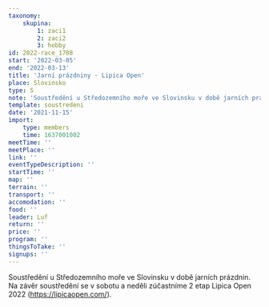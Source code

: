```yaml
---
taxonomy:
    skupina:
        1: zaci1
        2: zaci2
        3: hobby
id: 2022-race_1708
start: '2022-03-05'
end: '2022-03-13'
title: 'Jarní prázdniny - Lipica Open'
place: Slovinsko
type: S
note: 'Soustředění u Středozemního moře ve Slovinsku v době jarních prázdnin. Na závěr soustředění se v sobotu a neděli zúčastníme 2 etap Lipica Open 2022 (https://lipicaopen.com/).'
template: soustredeni
date: '2021-11-15'
import:
    type: members
    time: 1637001002
meetTime: ''
meetPlace: ''
link: ''
eventTypeDescription: ''
startTime: ''
map: ''
terrain: ''
transport: ''
accomodation: ''
food: ''
leader: Luf
return: ''
price: ''
program: ''
thingsToTake: ''
signups: ''
---
```


Soustředění u Středozemního moře ve Slovinsku v době jarních prázdnin. Na závěr soustředění se v sobotu a neděli zúčastníme 2 etap Lipica Open 2022 (https://lipicaopen.com/).
